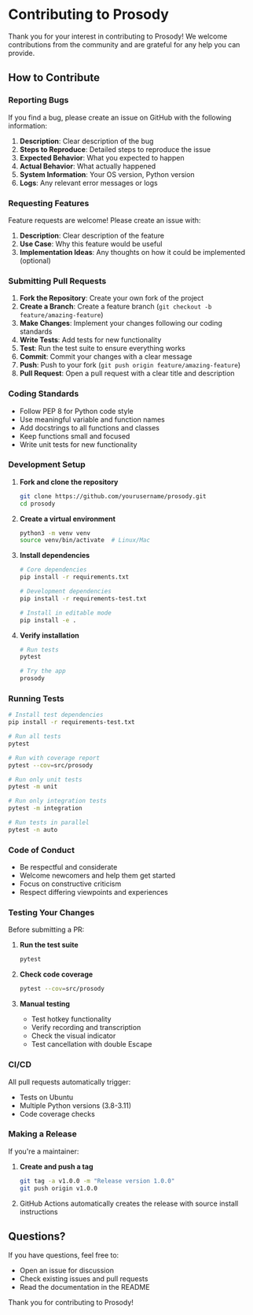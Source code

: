 # Contributing to Prosody

Thank you for your interest in contributing to Prosody! We welcome contributions from the community and are grateful for any help you can provide.

## How to Contribute

### Reporting Bugs

If you find a bug, please create an issue on GitHub with the following information:

1. **Description**: Clear description of the bug
2. **Steps to Reproduce**: Detailed steps to reproduce the issue
3. **Expected Behavior**: What you expected to happen
4. **Actual Behavior**: What actually happened
5. **System Information**: Your OS version, Python version
6. **Logs**: Any relevant error messages or logs

### Requesting Features

Feature requests are welcome! Please create an issue with:

1. **Description**: Clear description of the feature
2. **Use Case**: Why this feature would be useful
3. **Implementation Ideas**: Any thoughts on how it could be implemented (optional)

### Submitting Pull Requests

1. **Fork the Repository**: Create your own fork of the project
2. **Create a Branch**: Create a feature branch (`git checkout -b feature/amazing-feature`)
3. **Make Changes**: Implement your changes following our coding standards
4. **Write Tests**: Add tests for new functionality
5. **Test**: Run the test suite to ensure everything works
6. **Commit**: Commit your changes with a clear message
7. **Push**: Push to your fork (`git push origin feature/amazing-feature`)
8. **Pull Request**: Open a pull request with a clear title and description

### Coding Standards

- Follow PEP 8 for Python code style
- Use meaningful variable and function names
- Add docstrings to all functions and classes
- Keep functions small and focused
- Write unit tests for new functionality

### Development Setup

1. **Fork and clone the repository**
   ```bash
   git clone https://github.com/yourusername/prosody.git
   cd prosody
   ```

2. **Create a virtual environment**
   ```bash
   python3 -m venv venv
   source venv/bin/activate  # Linux/Mac
   ```

3. **Install dependencies**
   ```bash
   # Core dependencies
   pip install -r requirements.txt
   
   # Development dependencies
   pip install -r requirements-test.txt
   
   # Install in editable mode
   pip install -e .
   ```

4. **Verify installation**
   ```bash
   # Run tests
   pytest
   
   # Try the app
   prosody
   ```

### Running Tests

```bash
# Install test dependencies
pip install -r requirements-test.txt

# Run all tests
pytest

# Run with coverage report
pytest --cov=src/prosody

# Run only unit tests
pytest -m unit

# Run only integration tests
pytest -m integration

# Run tests in parallel
pytest -n auto
```

### Code of Conduct

- Be respectful and considerate
- Welcome newcomers and help them get started
- Focus on constructive criticism
- Respect differing viewpoints and experiences

### Testing Your Changes

Before submitting a PR:

1. **Run the test suite**
   ```bash
   pytest
   ```

2. **Check code coverage**
   ```bash
   pytest --cov=src/prosody
   ```

3. **Manual testing**
   - Test hotkey functionality
   - Verify recording and transcription
   - Check the visual indicator
   - Test cancellation with double Escape

### CI/CD

All pull requests automatically trigger:
- Tests on Ubuntu
- Multiple Python versions (3.8-3.11)
- Code coverage checks

### Making a Release

If you're a maintainer:

1. **Create and push a tag**
   ```bash
   git tag -a v1.0.0 -m "Release version 1.0.0"
   git push origin v1.0.0
   ```
2. GitHub Actions automatically creates the release with source install instructions

## Questions?

If you have questions, feel free to:
- Open an issue for discussion
- Check existing issues and pull requests
- Read the documentation in the README

Thank you for contributing to Prosody!